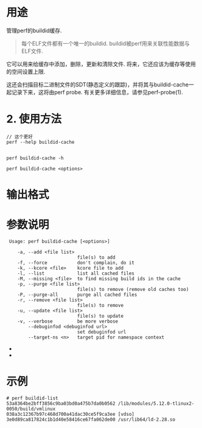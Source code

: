 


# 用途

管理perf的buildid缓存. 

> 每个ELF文件都有一个唯一的buildid. buildid被perf用来关联性能数据与ELF文件.

它可以用来给缓存中添加，删除，更新和清除文件.  将来，它还应该为缓存等使用的空间设置上限. 

这还会扫描目标二进制文件的SDT(静态定义的跟踪)，并将其与buildid-cache一起记录下来，这将由perf probe.  有关更多详细信息，请参见perf-probe(1). 

# 2. 使用方法

```
// 这个更好
perf --help buildid-cache


perf buildid-cache -h
```

```
perf buildid-cache <options>
```

# 输出格式


# 参数说明

```
 Usage: perf buildid-cache [<options>]

    -a, --add <file list>
                          file(s) to add
    -f, --force           don't complain, do it
    -k, --kcore <file>    kcore file to add
    -l, --list            list all cached files
    -M, --missing <file>  to find missing build ids in the cache
    -p, --purge <file list>
                          file(s) to remove (remove old caches too)
    -P, --purge-all       purge all cached files
    -r, --remove <file list>
                          file(s) to remove
    -u, --update <file list>
                          file(s) to update
    -v, --verbose         be more verbose
        --debuginfod <debuginfod url>
                          set debuginfod url
        --target-ns <n>   target pid for namespace context
```

* 
* 

##


# 示例

```
# perf buildid-list
53a8364be2bff3856c9ba03bd0a475b7da0b0562 /lib/modules/5.12.0-tlinux2-0050/build/vmlinux
038a3c12367b97c468d700a41dac30ce5f9ca3ee [vdso]
3e0d89ca817824c1b1d40e58416ce67fa062de00 /usr/lib64/ld-2.28.so
```